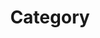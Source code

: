 ---
title: "Category"
layout: "categories"
permalink: /categories/
author_profile: true
sidebar_main: true
---